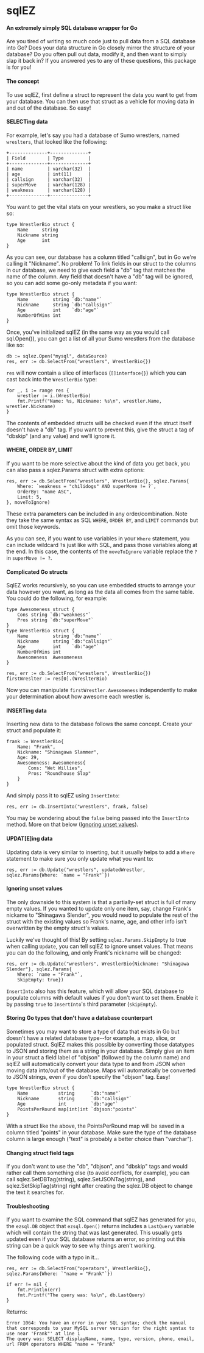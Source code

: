 # sqlEZ
#### An extremely simply SQL database wrapper for Go
Are you tired of writing so much code just to pull data from a SQL database into Go? Does your data structure in Go closely mirror the structure of your database? Do you often pull out data, modify it, and then want to simply slap it back in? If you answered yes to any of these questions, this package is for you!

#### The concept
To use sqlEZ, first define a struct to represent the data you want to get from your database. You can then use that struct as a vehicle for moving data in and out of the database. So easy!

#### SELECTing data
For example, let's say you had a database of Sumo wrestlers, named `wreslters`, that looked like the following:
```
+--------------+--------------+
| Field        | Type         |
+--------------+--------------+
| name         | varchar(32)  |
| age          | int(11)      |
| callsign     | varchar(32)  |
| superMove    | varchar(128) |
| weakness     | varchar(128) |
+--------------+--------------+
```
You want to get the vital stats on your wrestlers, so you make a struct like so:
```
type WrestlerBio struct {
	Name     string
	Nickname string
	Age      int
}
```
As you can see, our database has a column titled "callsign", but in Go we're calling it "Nickname". No problem! To link fields in our struct to the columns in our database, we need to give each field a "db" tag that matches the name of the column. Any field that doesn't have a "db" tag will be ignored, so you can add some go-only metadata if you want:
```
type WrestlerBio struct {
	Name         string `db:"name"`
	Nickname     string `db:"callsign"`
	Age          int    `db:"age"`
	NumberOfWins int
}
```
Once, you've initialized sqlEZ (in the same way as you would call sql.Open()), you can get a list of all your Sumo wrestlers from the database like so:
```
db := sqlez.Open("mysql", dataSource)
res, err := db.SelectFrom("wrestlers", WrestlerBio{})
```
`res` will now contain a slice of interfaces (`[]interface{}`) which you can cast back into the `WrestlerBio` type:
```
for _, i := range res {
	wrestler := i.(WrestlerBio)
	fmt.Printf("Name: %s, Nickname: %s\n", wrestler.Name, wrestler.Nickname)
}
```
The contents of embedded structs will be checked even if the struct itself doesn't have a "db" tag. If you want to prevent this, give the struct a tag of "dbskip" (and any value) and we'll ignore it.


#### WHERE, ORDER BY, LIMIT
If you want to be more selective about the kind of data you get back, you can also pass a sqlez.Params struct with extra options:
```
res, err := db.SelectFrom("wrestlers", WrestlerBio{}, sqlez.Params{
	Where: `weakness = "chilidogs" AND superMove != ?`,
	OrderBy: "name ASC",
	Limit: 5,
}, moveToIgnore)
```
These extra parameters can be included in any order/combination. Note they take the same syntax as SQL `WHERE`, `ORDER BY`, and `LIMIT` commands but omit those keywords.

As you can see, if you want to use variables in your `Where` statement, you can include wildcard `?`s just like with SQL, and pass those variables along at the end. In this case, the contents of the `moveToIgnore` variable replace the `?` in `superMove != ?`.

#### Complicated Go structs
SqlEZ works recursively, so you can use embedded structs to arrange your data however you want, as long as the data all comes from the same table. You could do the following, for example:
```
type Awesomeness struct {
	Cons string `db:"weakness"`
	Pros string `db:"superMove"`
}
type WrestlerBio struct {
	Name         string `db:"name"`
	Nickname     string `db:"callsign"`
	Age          int    `db:"age"`
	NumberOfWins int
	Awesomeness  Awesomeness
}

res, err := db.SelectFrom("wrestlers", WrestlerBio{})
firstWreslter := res[0].(WreslterBio)
```
Now you can manipulate `firstWrestler.Awesomeness` independently to make your determination about how awesome each wrestler is.

#### INSERTing data
Inserting new data to the database follows the same concept. Create your struct and populate it:
```
frank := WrestlerBio{
	Name: "Frank",
	Nickname: "Shinagawa Slammer",
	Age: 29,
	Awesomeness: Awesomeness{
		Cons: "Wet Willies",
		Pros: "Roundhouse Slap"
	}
}
```
And simply pass it to sqlEZ using `InsertInto`:
```
res, err := db.InsertInto("wrestlers", frank, false)
```
You may be wondering about the `false` being passed into the `InsertInto` method. More on that below ([Ignoring unset values](#ignoring-unset-values)).

#### UPDAT[E]ing data
Updating data is very similar to inserting, but it usually helps to add a `Where` statement to make sure you only update what you want to:
```
res, err := db.Update("wrestlers", updatedWrestler, sqlez.Params{Where: `name = "Frank"`})
```

#### Ignoring unset values
The only downside to this system is that a partially-set struct is full of many empty values. If you wanted to update only one item, say, change Frank's nickame to "Shinagawa Slender", you would need to populate the rest of the struct with the existing values so Frank's name, age, and other info isn't overwritten by the empty struct's values.

Luckily we've thought of this! By setting `sqlez.Params.SkipEmpty` to true when calling `Update`, you can tell sqlEZ to ignore unset values. That means you can do the following, and only Frank's nickname will be changed:
```
res, err := db.Update("wrestlers", WrestlerBio{Nickname: "Shinagawa Slender"}, sqlez.Params{
	Where: `name = "Frank"`,
	SkipEmpty: true})
```

`InsertInto` also has this feature, which will allow your SQL database to populate columns with default values if you don't want to set them. Enable it by passing `true` to `InsertInto`'s third parameter (`skipEmpty`).

#### Storing Go types that don't have a database counterpart
Sometimes you may want to store a type of data that exists in Go but doesn't have a related database type--for example, a map, slice, or populated struct. SqlEZ makes this possible by converting those datatypes to JSON and storing them as a string in your database. Simply give an item in your struct a field label of "dbjson" (followed by the column name) and sqlEZ will automatically convert your data type to and from JSON when moving data into/out of the database. Maps will automatically be converted to JSON strings, even if you don't specify the "dbjson" tag. Easy!
```
type WrestlerBio struct {
	Name           string      `db:"name"`
	Nickname       string      `db:"callsign"`
	Age            int         `db:"age"`
	PointsPerRound map[int]int `dbjson:"points"`
}
```
With a struct like the above, the PointsPerRound map will be saved in a column titled "points" in your database. Make sure the type of the database column is large enough ("text" is probably a better choice than "varchar").

#### Changing struct field tags
If you don't want to use the "db", "dbjson", and "dbskip" tags and would rather call them something else (to avoid conflicts, for example), you can call sqlez.SetDBTag(string), sqlez.SetJSONTag(string), and sqlez.SetSkipTag(string) right after creating the sqlez.DB object to change the text it searches for.

#### Troubleshooting
If you want to examine the SQL command that sqlEZ has generated for you, the `ezsql.DB` object that `ezsql.Open()` returns includes a `LastQuery` variable which will contain the string that was last generated. This usually gets updated even if your SQL database returns an error, so printing out this string can be a quick way to see why things aren't working.

The following code with a typo in it...
```
res, err := db.SelectFrom("operators", WrestlerBio{}, sqlez.Params{Where: `"name = "Frank"`})

if err != nil {
	fmt.Println(err)
	fmt.Printf("The query was: %s\n", db.LastQuery)
}

```

Returns:
```
Error 1064: You have an error in your SQL syntax; check the manual that corresponds to your MySQL server version for the right syntax to use near 'Frank"' at line 1
The query was: SELECT displayName, name, type, version, phone, email, url FROM operators WHERE "name = "Frank"
```